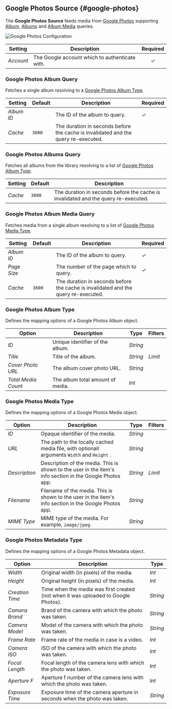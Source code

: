 ## Google Photos Source {#google-photos}

<div class="tm-resource-icon">
    <!--@include: @essentials-for-yootheme-pro/assets/brands/google-photos.svg-->
</div>

The **Google Photos Source** feeds media from [Google Photos](https://photos.google.com/) supporting [Album](#google-photos-album-query), [Albums](#google-photos-albums-query) and [Album Media](#google-photos-album-media-query) queries.

<!--@include: ./common-provider-settings.md-->

![Google Photos Configuration](./assets/providers/google-photos-config.webp)

| Setting | Description | Required |
| --- | --- | :---: |
| *Account* | The Google account which to authenticate with. | &#x2713; |

### Google Photos Album Query

Fetches a single album resolving to a [Google Photos Album Type](#google-photos-album-type).

| Setting | Default | Description | Required |
| --- | --- | --- | --- |
| *Album ID* | | The ID of the album to query. | &#x2713; |
| *Cache* | `3600` | The duration in seconds before the cache is invalidated and the query re-executed. |

### Google Photos Albums Query

Fetches all albums from the library resolving to a list of [Google Photos Album Type](#google-photos-album-type).

| Setting | Default | Description |
| --- | --- | --- |
| *Cache* | `3600` | The duration in seconds before the cache is invalidated and the query re-executed. |

### Google Photos Album Media Query

Fetches media from a single album resolving to a list of [Google Photos Media Type](#google-photos-media-type).

| Setting | Default | Description | Required |
| --- | --- | --- | --- |
| *Album ID* | | The ID of the album to query. | &#x2713; |
| *Page Size* | | The number of the page which to query. | &#x2713; |
| *Cache* | `3600` | The duration in seconds before the cache is invalidated and the query re-executed. |

### Google Photos Album Type

Defines the mapping options of a Google Photos Album object.

| Option | Description | Type | Filters |
| --- | --- | --- | --- |
| *ID* | Unique identifier of the album. | *String* |
| *Title* | Title of the album. | *String* | *Limit* |
| *Cover Photo URL* | The album cover photo URL. | *String* |
| *Total Media Count* | The album total amount of media. | *Int* |

### Google Photos Media Type

Defines the mapping options of a Google Photos Media object.

| Option | Description | Type | Filters |
| --- | --- | --- | --- |
| *ID* | Opaque identifier of the media. | *String* |
| *URL* | The path to the locally cached media file, with optionall arguments `Width` and `Height` . | *String* |
| *Description* | Description of the media. This is shown to the user in the item's info section in the Google Photos app. | *String* | *Limit* |
| *Filename* | Filename of the media. This is shown to the user in the item's info section in the Google Photos app. | *String* |
| *MIME Type* | MIME type of the media. For example, `image/jpeg`. | *String* |

### Google Photos Metadata Type

Defines the mapping options of a Google Photos Metadata object.

| Option | Description | Type |
| --- | --- | --- |
| *Width* | Original width (in pixels) of the media. | *Int* |
| *Height* | Original height (in pixels) of the media. | *Int* |
| *Creation Time* | Time when the media was first created (not when it was uploaded to Google Photos). | *String* |
| *Camera Brand* | Brand of the camera with which the photo was taken. | *String* |
| *Camera Model* | Model of the camera with which the photo was taken. | *String* |
| *Frame Rate* | Frame rate of the media in case is a video. | *Int* |
| *Camera ISO* | ISO of the camera with which the photo was taken. | *Int* |
| *Focal Length* | Focal length of the camera lens with which the photo was taken. | *Int* |
| *Aperture F* | Aperture f number of the camera lens with which the photo was taken. | *Int* |
| *Exposure Time* | Exposure time of the camera aperture in seconds when the photo was taken. | *String* |
